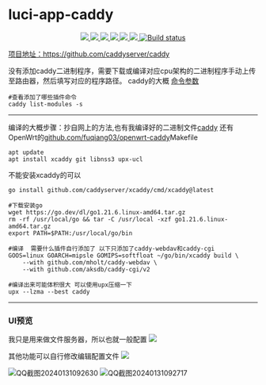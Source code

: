 # luci-app-caddy
<p align="center">
<a href="https://github.com/lmq8267/luci-app-caddy/releases"><img src="https://img.shields.io/github/downloads/lmq8267/luci-app-caddy/total">
<a href="https://github.com/lmq8267/luci-app-caddy/graphs/contributors"><img src="https://img.shields.io/github/contributors-anon/lmq8267/luci-app-caddy">
<a href="https://github.com/lmq8267/luci-app-caddy/releases/"><img src="https://img.shields.io/github/release/lmq8267/luci-app-caddy">
<a href="https://github.com/lmq8267/luci-app-caddy/issues"><img src="https://img.shields.io/github/issues-raw/lmq8267/luci-app-caddy">
<a href="https://github.com/lmq8267/luci-app-caddy/discussions"><img src="https://img.shields.io/github/discussions/lmq8267/luci-app-caddy">
<a href="GitHub repo size"><img src="https://img.shields.io/github/repo-size/lmq8267/luci-app-caddy?color=red&style=flat-square">
<a href="https://github.com/lmq8267/luci-app-caddy/actions?query=workflow%3ABuild"><img src="https://img.shields.io/github/actions/workflow/status/lmq8267/luci-app-caddy/build.yml?branch=main" alt="Build status">

项目地址：https://github.com/caddyserver/caddy

没有添加caddy二进制程序，需要下载或编译对应cpu架构的二进制程序手动上传至路由器，然后填写对应的程序路径。
caddy的大概 [命令参数](https://github.com/lmq8267/caddy/blob/main/README_caddy.md)
```shell
#查看添加了哪些插件命令
caddy list-modules -s
```
------------------------------------------------------
编译的大概步骤：抄自网上的方法,也有我编译好的二进制文件[caddy](https://github.com/lmq8267/caddy/releases)    还有OpenWrt的[github.com/fuqiang03/openwrt-caddy](https://github.com/fuqiang03/openwrt-caddy)Makefile
```shell
apt update
apt install xcaddy git libnss3 upx-ucl
```

不能安装xcaddy的可以
```shell
go install github.com/caddyserver/xcaddy/cmd/xcaddy@latest
```

```shell
#下载安装go
wget https://go.dev/dl/go1.21.6.linux-amd64.tar.gz
rm -rf /usr/local/go && tar -C /usr/local -xzf go1.21.6.linux-amd64.tar.gz
export PATH=$PATH:/usr/local/go/bin

#编译  需要什么插件自行添加了 以下只添加了caddy-webdav和caddy-cgi
GOOS=linux GOARCH=mipsle GOMIPS=softfloat ~/go/bin/xcaddy build \
    --with github.com/mholt/caddy-webdav \
    --with github.com/aksdb/caddy-cgi/v2 

#编译出来可能体积很大 可以使用upx压缩一下
upx --lzma --best caddy
```

--------------------------------------------------------
### UI预览 ###
我只是用来做文件服务器，所以也就一般配置
![](./Image/普通启动.png)

其他功能可以自行修改编辑配置文件
![](./Image/自定义启动.png)

![QQ截图20240131092630](https://github.com/lmq8267/luci-app-caddy/assets/119713693/05742312-7b0f-4a71-bbc2-83fdafb96df4)
![QQ截图20240131092717](https://github.com/lmq8267/luci-app-caddy/assets/119713693/60c57424-1a5b-4e99-9517-4fd663e13d5c)


